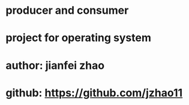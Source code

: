 # producer and consumer
# project for operating system
# author: jianfei zhao
# github: https://github.com/jzhao11
